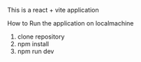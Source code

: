 This is a react + vite application

How to Run the application on localmachine

1. clone repository
2. npm install
3. npm run dev
